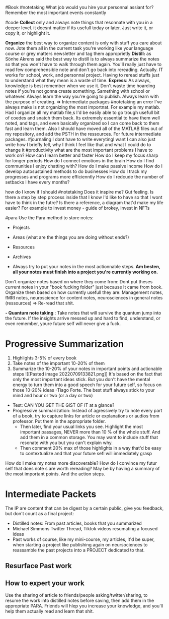 #Book 
 #notetaking
	 What  job would you hire your personnal assiant for? 
		 Remember the most important events constantly
		 
		 
		 
#code **Collect** only and always note things that resonnate with you in a deeper level. it doesnt matter if its usefull today or later. Just write it, or copy it, or highlight it.

**Organize** the best way to organize content is only with stuff  you care about now. Jote them all in the current task you're working  like your language course or grey matters newsletter and tag them approprietly
**Distill:** as Sönhe Akrens said the best way to distill is to always summarize the notes so that you won't have to walk through them again. You'll really just have to read few comprehensible note and don't go back into rereading. Actually. IT works for school, work, and personnal project. Having to reread stuffs just to understand what they mean is a waste of time. 
**Express**: As always, knowledge is best remember when we use it. Don't waste time hoarding notes if you're not gonna create something. Samething with school or whatever. Always learn the way you're going to publish. Always learn with the purpose  of creating. => Intermediate packages
#notetaking an error I've always make is not organizing the most importnat. For example my matlab. Had I organize  all my matlab file,s I'd be easily able to go trough usefull bit of coedes and snatch them back. Its extremely essential to have them well noted, and tags, and even basically organized so I can come back to them fast and learn them.
Also I should have moved all of the MATLAB files out of my repository, and add the PSTH in the ressources. For future intermediate packages.
	#journaling I dont have to write everytingI want I can also just write how I briefly fell, why  I think I feel like that and what I could do to change it
	#productivity what are the most important problems I have to work on?
		How can I learn better and faster
		How do I keep my focus sharp for longer periods
		How do I connect emotions in the brain
		How do I find communities I enjoy chatting with?
		How do I make passive income
		How do I develop autosustained methods to do businesses
		How do I track my progresses and programs more efficienntly
		How do I redcude the number of setbacks I have every months?


how do I know if I should #notetaking 
Does it inspire me? Gut feeling.
Is there a step by step process inside that I know I'd like to have so that I wont have to think in the futre?
Is there a reference, a diagram that'd make my life easier? For example to invest money - guide of brokey, invest in NFTs


#para Use the Para method to store notes:
- Projects
- Areas (what are the things you are doing without ends?)
- Resources
- Archives

- Always try to put your notes in the most actionnable steps. **Am besten, all your notes must finish into a project you're currently working on.** 

Don't organize notes based on where they come from: Dont put theses current notes in your  "book fucking folder" just because It came from book. Organize them based on how currently usefull they are: Management notes, fMRI notes, neuroscience for content notes, neurosciences in general notes (ressources)
=> Re-read that shit. 

**- Quantum note taking** : Take notes that will survive the quantum jump into the future. If the insights arrive messed up and hard to find, understand, or even remember, youre future self will never give a fuck. 

# Progressive Summarization
1. Highlights 3-5% of every book
2. Take notes of the important 10-20% of them
3. Summarize the 10-20% of your notes in important points and actionable steps
![[Pasted image 20220709133821.png]]
It's based on the fact that only the most important ideas stick. But you don't have the mental energy to turn them into a good speech  for your future self, so focus on those 10-20% ideas 
-Tiago Forte. The best stuff always stick to your mind and hour or two (or a day or two)
- Test: CAN YOU GET THE GIST OF IT at a glance?
- Progressive summarization: Instead of agressively try to note every part of a book, try to capture links for article or explanations or audios from professor. Put them in the appropriate folder. 
	- Then later, find your usual links you see. Highlight the most important passages, NEVER more than 10 % of the whole stuff. And add them in a common storage. You may want to include stuff that resonate with you but you can't explain why. 
	- Then comment 20% max of those highlights in a way that'd be easy to contextualize and that your future sefl will immediately grasp

How do I make my notes more discoverable? How do I convince my futur self that does note s are worth rereading? May be by having a summary of the most important points. And the action steps. 


# Intermediate Packets
The IP are content that can be digest by a certain public, give you feedback, but don't count as a final project:
- Distilled notes: From past articles, books that you summarized
- Michael Simmons Twitter Thread, Tiktok videos resumating a focused ideas
- Past works of course, like my mini-course, my articles, it'd be super, when starting a project like publishing again on neursociences to reassamble the past projects into a PROJECT dedicated to that. 
## Resurface Past work
## How to expert your work
Use the sharing of article to friends/people asking/twitter/sharing, to resume the work into distilled notes before saving, then add them in the appropriate PARA. Friends will hlep you increase your knowledge, and you'll help them actually read and learn that shit.


 